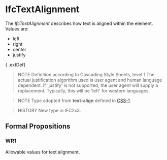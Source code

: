 # IfcTextAlignment

The _IfcTextAlignment_ describes how text is aligned within the element. Values are:

* left
* right
* center
* justify

{ .extDef}
> NOTE  Definition according to Cascading Style Sheets, level 1
> The actual justification algorithm used is user agent and human language dependent. If 'justify' is not supported, the user agent will supply a replacement. Typically, this will be 'left' for western languages.

> NOTE  Type adopted from **text-align** defined in [CSS-1](../../../bibliography.htm#CSS1).

> HISTORY  New type in IFC2x3.

## Formal Propositions

### WR1
Allowable values for text alignment.
